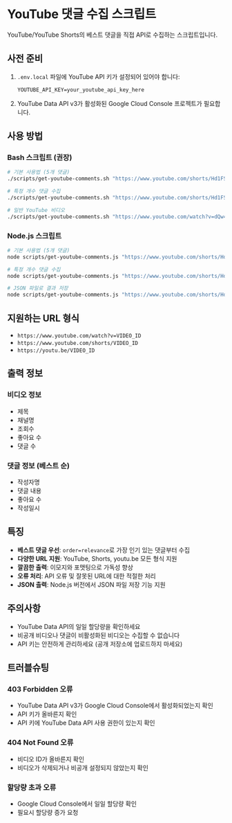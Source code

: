 # YouTube 댓글 수집 스크립트

YouTube/YouTube Shorts의 베스트 댓글을 직접 API로 수집하는 스크립트입니다.

## 사전 준비

1. `.env.local` 파일에 YouTube API 키가 설정되어 있어야 합니다:
   ```
   YOUTUBE_API_KEY=your_youtube_api_key_here
   ```

2. YouTube Data API v3가 활성화된 Google Cloud Console 프로젝트가 필요합니다.

## 사용 방법

### Bash 스크립트 (권장)

```bash
# 기본 사용법 (5개 댓글)
./scripts/get-youtube-comments.sh "https://www.youtube.com/shorts/Hd1FSSjsEhk"

# 특정 개수 댓글 수집
./scripts/get-youtube-comments.sh "https://www.youtube.com/shorts/Hd1FSSjsEhk" 3

# 일반 YouTube 비디오
./scripts/get-youtube-comments.sh "https://www.youtube.com/watch?v=dQw4w9WgXcQ" 10
```

### Node.js 스크립트

```bash
# 기본 사용법 (5개 댓글)
node scripts/get-youtube-comments.js "https://www.youtube.com/shorts/Hd1FSSjsEhk"

# 특정 개수 댓글 수집
node scripts/get-youtube-comments.js "https://www.youtube.com/shorts/Hd1FSSjsEhk" 3

# JSON 파일로 결과 저장
node scripts/get-youtube-comments.js "https://www.youtube.com/shorts/Hd1FSSjsEhk" 5 --json
```

## 지원하는 URL 형식

- `https://www.youtube.com/watch?v=VIDEO_ID`
- `https://www.youtube.com/shorts/VIDEO_ID`  
- `https://youtu.be/VIDEO_ID`

## 출력 정보

### 비디오 정보
- 제목
- 채널명
- 조회수
- 좋아요 수
- 댓글 수

### 댓글 정보 (베스트 순)
- 작성자명
- 댓글 내용
- 좋아요 수
- 작성일시

## 특징

- **베스트 댓글 우선**: `order=relevance`로 가장 인기 있는 댓글부터 수집
- **다양한 URL 지원**: YouTube, Shorts, youtu.be 모든 형식 지원
- **깔끔한 출력**: 이모지와 포맷팅으로 가독성 향상
- **오류 처리**: API 오류 및 잘못된 URL에 대한 적절한 처리
- **JSON 출력**: Node.js 버전에서 JSON 파일 저장 기능 지원

## 주의사항

- YouTube Data API의 일일 할당량을 확인하세요
- 비공개 비디오나 댓글이 비활성화된 비디오는 수집할 수 없습니다
- API 키는 안전하게 관리하세요 (공개 저장소에 업로드하지 마세요)

## 트러블슈팅

### 403 Forbidden 오류
- YouTube Data API v3가 Google Cloud Console에서 활성화되었는지 확인
- API 키가 올바른지 확인
- API 키에 YouTube Data API 사용 권한이 있는지 확인

### 404 Not Found 오류
- 비디오 ID가 올바른지 확인
- 비디오가 삭제되거나 비공개 설정되지 않았는지 확인

### 할당량 초과 오류
- Google Cloud Console에서 일일 할당량 확인
- 필요시 할당량 증가 요청
